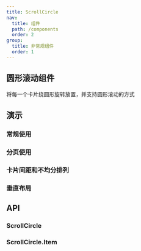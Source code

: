 ```yaml
---
title: ScrollCircle
nav:
  title: 组件
  path: /components
  order: 2
group:
  title: 非常规组件
  order: 1
---
```


## 圆形滚动组件

将每一个卡片绕圆形旋转放置，并支持圆形滚动的方式

## 演示

### 常规使用

<code src="../demo/scroll-circle/demo1.tsx"></code>

### 分页使用

<code src="../demo/scroll-circle/demo2.tsx"></code>

### 卡片间距和不均分排列

<code src="../demo/scroll-circle/demo3.tsx"></code>

### 垂直布局

<code src="../demo/scroll-circle/demo4.tsx"></code>

## API

### ScrollCircle

<API id="ScrollCircle"></API>

### ScrollCircle.Item

<API id="ScrollCircleItem"></API>
